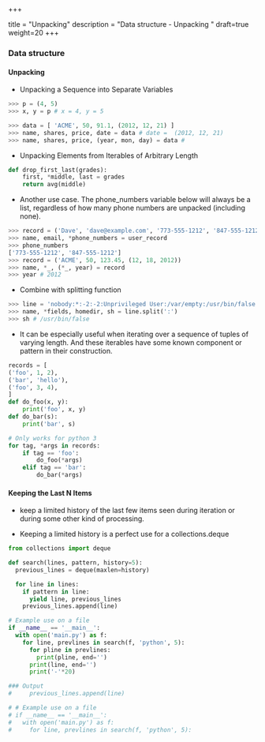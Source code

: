 +++

title = "Unpacking"
description = "Data structure - Unpacking "
draft=true
weight=20
+++

### Data structure

#### Unpacking 

* Unpacking a Sequence into Separate Variables

```py
>>> p = (4, 5)
>>> x, y = p # x = 4, y = 5

>>> data = [ 'ACME', 50, 91.1, (2012, 12, 21) ]
>>> name, shares, price, date = data # date =  (2012, 12, 21)
>>> name, shares, price, (year, mon, day) = data # 
```

* Unpacking Elements from Iterables of Arbitrary Length

```py
def drop_first_last(grades):
    first, *middle, last = grades
    return avg(middle)
```

* Another use case. The phone_numbers variable below will always be a list, regardless of how many phone numbers are unpacked (including none).

```py
>>> record = ('Dave', 'dave@example.com', '773-555-1212', '847-555-1212')
>>> name, email, *phone_numbers = user_record
>>> phone_numbers
['773-555-1212', '847-555-1212']
>>> record = ('ACME', 50, 123.45, (12, 18, 2012))
>>> name, *_, (*_, year) = record
>>> year # 2012
```

* Combine with splitting function

```python
>>> line = 'nobody:*:-2:-2:Unprivileged User:/var/empty:/usr/bin/false'
>>> name, *fields, homedir, sh = line.split(':')
>>> sh # /usr/bin/false
```

* It can be especially useful when iterating over a sequence of tuples of varying length. And these iterables have some known component or pattern in their construction. 

```python
records = [
('foo', 1, 2),
('bar', 'hello'),
('foo', 3, 4),
]
def do_foo(x, y):
    print('foo', x, y)
def do_bar(s):
    print('bar', s)

# Only works for python 3
for tag, *args in records:
    if tag == 'foo':
        do_foo(*args)
    elif tag == 'bar':
        do_bar(*args)

```


#### Keeping the Last N Items

* keep a limited history of the last few items seen during iteration or during
some other kind of processing.

* Keeping a limited history is a perfect use for a collections.deque

```py
from collections import deque

def search(lines, pattern, history=5):
  previous_lines = deque(maxlen=history)

  for line in lines:
    if pattern in line:
      yield line, previous_lines
    previous_lines.append(line)

# Example use on a file
if __name__ == '__main__':
  with open('main.py') as f:
    for line, prevlines in search(f, 'python', 5):
      for pline in prevlines:
        print(pline, end='')
      print(line, end='')
      print('-'*20)

### Output
#     previous_lines.append(line)

# # Example use on a file
# if __name__ == '__main__':
#   with open('main.py') as f:
#     for line, prevlines in search(f, 'python', 5):
```





